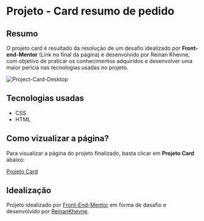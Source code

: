 #  Projeto - Card resumo de pedido

## Resumo

O projeto card é resultado da resolução de um desafio idealizado por <strong>Front-end-Mentor</strong> (Link no final da página) e desenvolvido por Reinan Khevne, com objetivo de praticar os conhecimentos adquiridos e desenvolver uma maior perícia nas tecnologias usadas no projeto.  


<img src="https://raw.githubusercontent.com/ReinanKhevne/Projeto-Card/main/images/projeto-card-desktop-800.png" alt="Project-Card-Desktop">


## Tecnologias usadas

* CSS
* HTML


## Como vizualizar a página?

Para visualizar a página do projeto finalizado, basta clicar em <strong>Projeto Card</strong> abaixo:



<a href="https://reinankhevne.github.io/Projeto-Card/" target="_blank">Projeto Card</a>


## Idealização

Projeto idealizado por <a href="https://frontendmentor.io/">Front-End-Mentor</a> em forma de dasafio e desenvolvido por <a href="https://www.linkedin.com/in/reinan-khevne-b57bba228/">ReinanKhevne</a>. 



